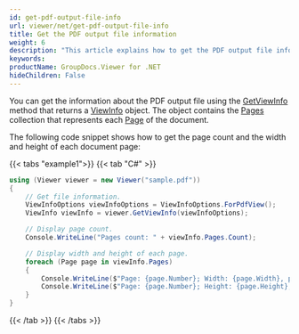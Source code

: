```yaml
---
id: get-pdf-output-file-info
url: viewer/net/get-pdf-output-file-info
title: Get the PDF output file information
weight: 6
description: "This article explains how to get the PDF output file information using .NET / C# with GroupDocs.Viewer for .NET."
keywords: 
productName: GroupDocs.Viewer for .NET
hideChildren: False
---
```


You can get the information about the PDF output file using the [GetViewInfo](https://reference.groupdocs.com/viewer/net/groupdocs.viewer/viewer/methods/getviewinfo) method that returns a [ViewInfo](https://reference.groupdocs.com/viewer/net/groupdocs.viewer.results/viewinfo) object. The object contains the [Pages](https://reference.groupdocs.com/viewer/net/groupdocs.viewer.results/viewinfo/pages/) collection that represents each [Page](https://reference.groupdocs.com/viewer/net/groupdocs.viewer.results/page/) of the document.

The following code snippet shows how to get the page count and the width and height of each document page:

{{< tabs "example1">}}
{{< tab "C#" >}}
```csharp
using (Viewer viewer = new Viewer("sample.pdf"))
{
    // Get file information.
    ViewInfoOptions viewInfoOptions = ViewInfoOptions.ForPdfView();
    ViewInfo viewInfo = viewer.GetViewInfo(viewInfoOptions);

    // Display page count.
    Console.WriteLine("Pages count: " + viewInfo.Pages.Count);

    // Display width and height of each page.
    foreach (Page page in viewInfo.Pages)
    {
        Console.WriteLine($"Page: {page.Number}; Width: {page.Width}, pixels");
        Console.WriteLine($"Page: {page.Number}; Height: {page.Height}, pixels");
    }
}
```
{{< /tab >}}
{{< /tabs >}}